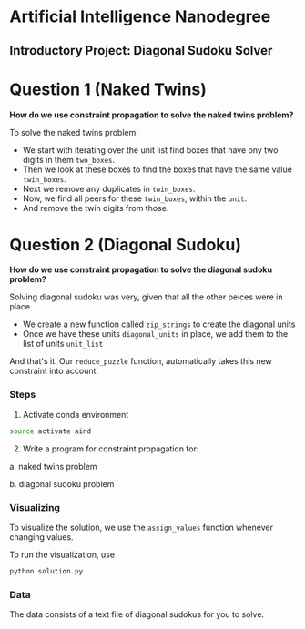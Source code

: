 # Artificial Intelligence Nanodegree
## Introductory Project: Diagonal Sudoku Solver

# Question 1 (Naked Twins)
**How do we use constraint propagation to solve the naked twins problem?**

To solve the naked twins problem:

* We start with iterating over the unit list find boxes that have ony two digits in them `two_boxes`.
* Then we look at these boxes to find the boxes that have the same value `twin_boxes`.
* Next we remove any duplicates in `twin_boxes`.
* Now, we find all peers for these `twin_boxes`, within the `unit`.
* And remove the twin digits from those.


# Question 2 (Diagonal Sudoku)
**How do we use constraint propagation to solve the diagonal sudoku problem?**

Solving diagonal sudoku was very, given that all the other peices were in place

* We create a new function called `zip_strings` to create the diagonal units
* Once we have these units `diagonal_units` in place, we add them to the list of units `unit_list`

And that's it. Our `reduce_puzzle` function, automatically takes this new constraint into account.

### Steps

1. Activate conda environment

  ```bash
  source activate aind
  ```

2. Write a program for constraint propagation for:

  a. naked twins problem

  b. diagonal sudoku problem

### Visualizing

To visualize the solution, we use the `assign_values` function whenever changing values.

To run the visualization, use 

```bash
python solution.py
```

### Data

The data consists of a text file of diagonal sudokus for you to solve.
